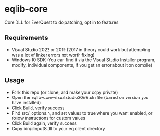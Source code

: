 # eqlib-core
Core DLL for EverQuest to do patching, opt in to features

## Requirements
- Visual Studio 2022 or 2019 (2017 in theory could work but attempting was a lot of linker errors not worth fixing)
- Windows 10 SDK (You can find it via the Visual Studio Installer program, modify, individual components, if you get an error about it on compile)

## Usage

- Fork this repo (or clone, and make your copy private)
- Open the eqlib-core-visualstudio20##.sln file (based on version you have installed)
- Click Build, verify success
- Find src/_options.h, and set values to true where you want enabled, or follow instructions for custom values
- Click Build again, verify success
- Copy bin/dinput8.dll to your eq client directory